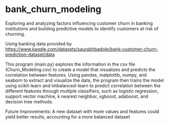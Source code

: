# bank_churn_modeling
Exploring and analyzing factors influencing customer churn in banking institutions and building predictive models to identify customers at risk of churning.

Using banking data provided by https://www.kaggle.com/datasets/saurabhbadole/bank-customer-churn-prediction-dataset/data

This program (main.py) explores the information in the csv file (Churn_Modeling.csv) to create a model that visualizes and predicts the correlation between features.
Using pandas, matplotlib, numpy, and seaborn to extract and visualize the data, the program then trains the model using scikit-learn and imbalanced-learn to predict correlation between the different features through multiple classifiers, such as logistic regression, support vector machine, k nearest neighbor, xgboost, adaboost, and decision tree methods.

Future Improvements:
A new dataset with more values and features could yield better results, accounting for a more balanced dataset
